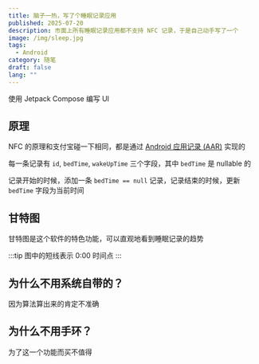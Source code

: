```yaml
---
title: 脑子一热，写了个睡眠记录应用
published: 2025-07-20
description: 市面上所有睡眠记录应用都不支持 NFC 记录，于是自己动手写了一个
image: /img/sleep.jpg
tags:
  - Android
category: 随笔
draft: false
lang: ""
---
```


使用 Jetpack Compose 编写 UI

## 原理

NFC 的原理和支付宝碰一下相同，都是通过 [Android 应用记录 (AAR)](https://developer.android.com/develop/connectivity/nfc/nfc#aar) 实现的

每一条记录有 `id`, `bedTime`, `wakeUpTime` 三个字段，其中 `bedTime` 是 nullable 的

记录开始的时候，添加一条 `bedTime == null` 记录，记录结束的时候，更新 `bedTime` 字段为当前时间

## 甘特图

甘特图是这个软件的特色功能，可以直观地看到睡眠记录的趋势

:::tip
图中的短线表示 0:00 时间点
:::

## 为什么不用系统自带的？

因为算法算出来的肯定不准确

## 为什么不用手环？

为了这一个功能而买不值得
